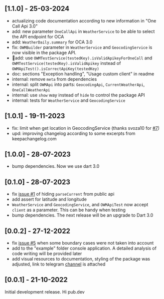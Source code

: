 [//]: # (## [1.1.0] - 01-01-2024)

[//]: # ()
[//]: # (-)

## [1.1.0] - 25-03-2024

- actualizing code documentation according to new information in "One Call Api 3.0"
- add: new parameter `OneCallApi` in `WeatherService` to be able to select the API endpoint for OCA
- add: `WeatherDaily.summary` for OCA 3.0
- fix: `OWMBuilder` parameter in `WeatherService` and `GeocodingService` is now visible in the package API.
- 🧨add: use `OWMTestService(testedKey).isValidApikeyForOneCall` and `OWMTestService(testedKey).isValidApikey` instead of `OWMApiTest().isCorrectApiKey(testedKey)`
- doc: sections "Exception handling", "Usage custom client" in readme
- internal: remove `meta` from dependencies
- internal: split `OWMApi` into parts: `GeocodingApi`, `CurrentWeatherApi`, `OneCallWeatherApi`
- internal: use `show` way instead of `hide` to control the package API
- internal: tests for `WeatherService` and `GeocodingService`

## [1.0.1] - 19-11-2023

- fix: limit when get location in GeocodingService (thanks svoza10 for [#7](https://github.com/PackRuble/weather_pack/pull/7))
- upd: improving changelog according to some excerpts from keepachangelog.com

## [1.0.0] - 28-07-2023

- bump dependencies. Now we use dart 3.0

## [0.1.0] - 28-07-2023

- fix [issue #1](https://github.com/PackRuble/weather_pack/issues/1) of hiding `parseCurrent` from public api
- add assert for latitude and longitude
- `WeatherService` and `GeocodingService`, and `OWMApiTest` now accept `client` as a parameter. This can be handy when testing
- bump dependencies. The next release will be an upgrade to Dart 3.0

## [0.0.2] - 27-12-2022

- fix [issue #5](https://github.com/PackRuble/weather_pack/issues/5) when some boundary cases were not taken into account
- add to the "example" folder console application. A detailed analysis of code writing will be provided later
- add visual resources to documentation, styling of the package was adjusted, link to telegram [channel](https://t.me/+AkGV73kZi_Q1YTMy) is attached

## [0.0.1] - 21-10-2022

Initial development release. Hi pub.dev